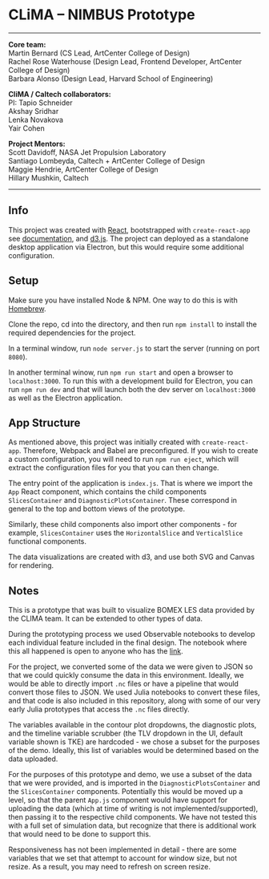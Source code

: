 # CLiMA – NIMBUS Prototype

<!-- ![screenshot](https://github.jpl.nasa.gov/raw/vis-program/clima/master/meta/proto.png?token=AAACFB7YXCKMYEZFPC5LLFS7HXX7O) -->


---

**Core team:**  
Martin Bernard (CS Lead, ArtCenter College of Design)  
Rachel Rose Waterhouse (Design Lead, Frontend Developer, ArtCenter College of Design)  
Barbara Alonso (Design Lead, Harvard School of Engineering)  

**CliMA / Caltech collaborators:**  
PI: Tapio Schneider  
Akshay Sridhar  
Lenka Novakova  
Yair Cohen  

**Project Mentors:**  
Scott Davidoff, NASA Jet Propulsion Laboratory  
Santiago Lombeyda, Caltech + ArtCenter College of Design  
Maggie Hendrie, ArtCenter College of Design  
Hillary Mushkin, Caltech  

---
## Info
This project was created with [React](https://reactjs.org/), bootstrapped with `create-react-app` see [documentation](https://create-react-app.dev/docs/getting-started/), and [d3.js](https://d3js.org/). The project can deployed as a standalone desktop application via Electron, but this would require some additional configuration.


## Setup
Make sure you have installed Node & NPM. One way to do this is with [Homebrew](https://treehouse.github.io/installation-guides/mac/node-mac.html).

Clone the repo, cd into the directory, and then run `npm install` to install the required dependencies for the project.

In a terminal window, run `node server.js` to start the server (running on port  `8080`).

In another terminal winow, run `npm run start` and open a browser to `localhost:3000`. To run this with a development build for Electron, you can run `npm run dev` and that will launch both the dev server on `localhost:3000` as well as the Electron application.


## App Structure
As mentioned above, this project was initially created with `create-react-app`. Therefore, Webpack and Babel are preconfigured. If you wish to create a custom configuration, you will need to run `npm run eject`, which will extract the configuration files for you that you can then change.

The entry point of the application is `index.js`. That is where we import the `App` React component, which contains the child components `SlicesContainer` and `DiagnosticPlotsContainer`. These correspond in general to the top and bottom views of the prototype.

Similarly, these child components also import other components - for example, `SlicesContainer` uses the `HorizontalSlice` and `VerticalSlice` functional components.

The data visualizations are created with d3, and use both SVG and Canvas for rendering.


## Notes
This is a prototype that was built to visualize BOMEX LES data provided by the CLIMA team. It can be extended to other types of data.

During the prototyping process we used Observable notebooks to develop each individual feature included in the final design. The notebook where this all happened is open to anyone who has the [link](https://observablehq.com/d/f9028dfd6edb7848).

For the project, we converted some of the data we were given to JSON so that we could quickly consume the data in this environment. Ideally, we would be able to directly import `.nc` files or have a pipeline that would convert those files to JSON. We used Julia notebooks to convert these files, and that code is also included in this repository, along with some of our very early Julia prototypes that access the `.nc` files directly.

The variables available in the contour plot dropdowns, the diagnostic plots, and the timeline variable scrubber (the TLV dropdown in the UI, default variable shown is TKE) are hardcoded - we chose a subset for the purposes of the demo. Ideally, this list of variables would be determined based on the data uploaded.

For the purposes of this prototype and demo, we use a subset of the data that we were provided, and is imported in the `DiagnosticPlotsContainer` and the `SlicesContainer` components. Potentially this would be moved up a level, so that the parent `App.js` component would have support for uploading the data (which at time of writing is not implemented/supported), then passing it to the respective child components. We have not tested this with a full set of simulation data, but recognize that there is additional work that would need to be done to support this.

Responsiveness has not been implemented in detail - there are some variables that we set that attempt to account for window size, but not resize. As a result, you may need to refresh on screen resize.
